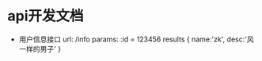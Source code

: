 # api开发文档
 - 用户信息接口
    url: /info
    params:  :id = 123456
    results
    {
        name:'zk',
        desc:'风一样的男子'
    }